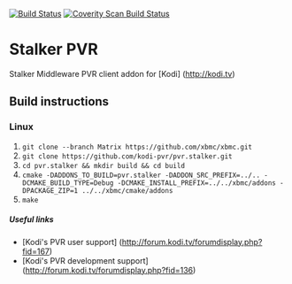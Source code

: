 [![Build Status](https://travis-ci.org/kodi-pvr/pvr.stalker.svg?branch=master)](https://travis-ci.org/kodi-pvr/pvr.stalker)
[![Coverity Scan Build Status](https://scan.coverity.com/projects/5120/badge.svg)](https://scan.coverity.com/projects/5120)

# Stalker PVR
Stalker Middleware PVR client addon for [Kodi] (http://kodi.tv)

## Build instructions

### Linux

1. `git clone --branch Matrix https://github.com/xbmc/xbmc.git`
2. `git clone https://github.com/kodi-pvr/pvr.stalker.git`
3. `cd pvr.stalker && mkdir build && cd build`
4. `cmake -DADDONS_TO_BUILD=pvr.stalker -DADDON_SRC_PREFIX=../.. -DCMAKE_BUILD_TYPE=Debug -DCMAKE_INSTALL_PREFIX=../../xbmc/addons -DPACKAGE_ZIP=1 ../../xbmc/cmake/addons`
5. `make`

##### Useful links

* [Kodi's PVR user support] (http://forum.kodi.tv/forumdisplay.php?fid=167)
* [Kodi's PVR development support] (http://forum.kodi.tv/forumdisplay.php?fid=136)
